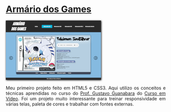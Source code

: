 <h1><a href="https://marcosr3000.github.io/portfolio/armario-dos-games/" target="_blank" rel="external">Armário dos Games</a></h1>

<img style="box-shadow: 1px 1px 5px black" src="armario-dos-games/game-thumbs/armario-thumb.png" alt="Miniatura do Site Armário dos Games"><br>
<p style="text-align: justify">Meu primeiro projeto feito em HTML5 e CSS3. Aqui utilizo os conceitos e técnicas aprendidas no curso do <a href="https://gustavoguanabara.github.io/" target="_blank" rel="external">Prof. Gustavo Guanabara</a> do <a href="https://cursoemvideo.com/" target="_blank" rel="external">Curso em Vídeo</a>. Foi um projeto muito interessante para treinar responsividade em várias telas, paleta de cores e trabalhar com fontes externas.</p>